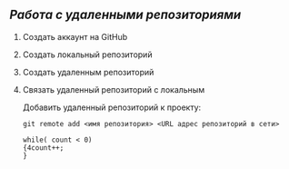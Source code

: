 ## ***Работа с удаленными репозиториями***

1. Создать аккаунт на GitHub
2. Создать локальный репозиторий
3. Создать удаленным репозиторий
4. Связать удаленный репозиторий с локальным

   Добавить удаленный репозиторий к проекту:
   ```
   git remote add <имя репозитория> <URL адрес репозиторий в сети>
   ```



   ```
   while( count < 0)
   {4count++;
   }
   ```
   
